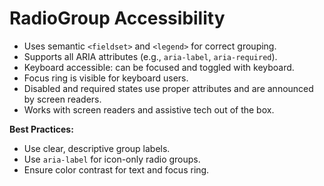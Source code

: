 # RadioGroup Accessibility

- Uses semantic `<fieldset>` and `<legend>` for correct grouping.
- Supports all ARIA attributes (e.g., `aria-label`, `aria-required`).
- Keyboard accessible: can be focused and toggled with keyboard.
- Focus ring is visible for keyboard users.
- Disabled and required states use proper attributes and are announced by screen readers.
- Works with screen readers and assistive tech out of the box.

**Best Practices:**

- Use clear, descriptive group labels.
- Use `aria-label` for icon-only radio groups.
- Ensure color contrast for text and focus ring.
